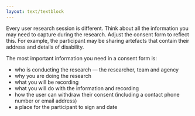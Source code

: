 ```yaml
---
layout: text/textblock
---
```


Every user research session is different. Think about all the information you may need to capture during the research. Adjust the consent form to reflect this. For example, the participant may be sharing artefacts that contain their address and details of disability.

The most important information you need in a consent form is:
- who is conducting the research — the researcher, team and agency
- why you are doing the research
- what you will be recording
- what you will do with the information and recording
- how the user can withdraw their consent (including a contact phone number or email address)
- a place for the participant to sign and date
